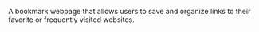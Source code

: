 A bookmark webpage that allows users to save and organize links to their favorite or frequently visited websites.
